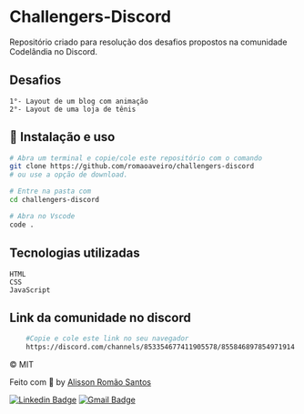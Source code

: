# Challengers-Discord
Repositório criado para resolução dos desafios propostos na comunidade Codelândia no Discord.

## Desafios
    1°- Layout de um blog com animação
    2°- Layout de uma loja de tênis

## :wrench: Instalação e uso

```bash
# Abra um terminal e copie/cole este repositório com o comando
git clone https://github.com/romaoaveiro/challengers-discord
# ou use a opção de download.

# Entre na pasta com 
cd challengers-discord

# Abra no Vscode
code . 
```

## Tecnologias utilizadas
    HTML
    CSS
    JavaScript

## Link da comunidade no discord
```bash
    #Copie e cole este link no seu navegador
    https://discord.com/channels/853354677411905578/855846897854971914
```

&copy; MIT

Feito com :purple_heart: by [Alisson Romão Santos](https://github.com/romaoaveiro)

[![Linkedin Badge](https://img.shields.io/badge/-Alisson%20Romão-blue?style=flat-square&logo=Linkedin&logoColor=white&link=https://www.linkedin.com/in/romaoaveiro/)](https://www.linkedin.com/in/romaoaveiro/) 
[![Gmail Badge](https://img.shields.io/badge/-romao.portfolio@gmail.com-c14438?style=flat-square&logo=Gmail&logoColor=white&link=mailto:romao.portfolio@gmail.com)](mailto:romao.portfolio@gmail.com)